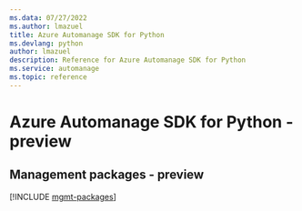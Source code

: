 ```yaml
---
ms.data: 07/27/2022
ms.author: lmazuel
title: Azure Automanage SDK for Python
ms.devlang: python
author: lmazuel
description: Reference for Azure Automanage SDK for Python
ms.service: automanage
ms.topic: reference
---
```

# Azure Automanage SDK for Python - preview

## Management packages - preview
[!INCLUDE [mgmt-packages](automanage-mgmt-index.md)]